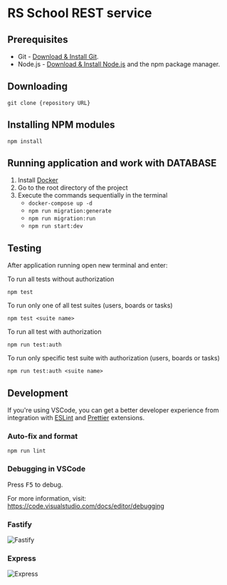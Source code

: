 # RS School REST service

## Prerequisites

- Git - [Download & Install Git](https://git-scm.com/downloads).
- Node.js - [Download & Install Node.js](https://nodejs.org/en/download/) and the npm package manager.

## Downloading

```
git clone {repository URL}
```

## Installing NPM modules

```
npm install
```

##  Running application and work with DATABASE
1. Install [Docker](https://docs.docker.com/engine/install/)
2. Go to the root directory of the project
3. Execute the commands sequentially in the terminal
   * `docker-compose up -d`
   * `npm run migration:generate`
   * `npm run migration:run`
   * `npm run start:dev`

## Testing

After application running open new terminal and enter:

To run all tests without authorization

```
npm test
```

To run only one of all test suites (users, boards or tasks)

```
npm test <suite name>
```

To run all test with authorization

```
npm run test:auth
```

To run only specific test suite with authorization (users, boards or tasks)

```
npm run test:auth <suite name>
```

## Development

If you're using VSCode, you can get a better developer experience from integration with [ESLint](https://marketplace.visualstudio.com/items?itemName=dbaeumer.vscode-eslint) and [Prettier](https://marketplace.visualstudio.com/items?itemName=esbenp.prettier-vscode) extensions.

### Auto-fix and format

```
npm run lint
```

### Debugging in VSCode

Press <kbd>F5</kbd> to debug.

For more information, visit: https://code.visualstudio.com/docs/editor/debugging

### Fastify

![Fastify](https://github.com/DubichTonya/nodejs2021Q4-service/blob/nest/fastify.jpg?raw=true)

### Express

![Express](https://github.com/DubichTonya/nodejs2021Q4-service/blob/nest/express.jpg?raw=true)